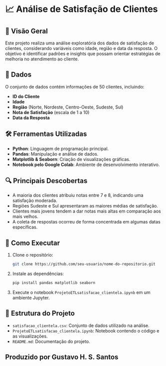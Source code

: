 
# 📈 Análise de Satisfação de Clientes

## 📝 Visão Geral
Este projeto realiza uma análise exploratória dos dados de satisfação de clientes, considerando variáveis como idade, região e data da resposta. O objetivo é identificar padrões e insights que possam orientar estratégias de melhoria no atendimento ao cliente.

## 📂 Dados
O conjunto de dados contém informações de 50 clientes, incluindo:
- **ID do Cliente**
- **Idade**
- **Região** (Norte, Nordeste, Centro-Oeste, Sudeste, Sul)
- **Nota de Satisfação** (escala de 1 a 10)
- **Data da Resposta**

## 🛠️ Ferramentas Utilizadas
- **Python**: Linguagem de programação principal.
- **Pandas**: Manipulação e análise de dados.
- **Matplotlib & Seaborn**: Criação de visualizações gráficas.
- **Notebook pelo Google Colab**: Ambiente de desenvolvimento interativo.

## 🔍 Principais Descobertas
- A maioria dos clientes atribuiu notas entre 7 e 8, indicando uma satisfação moderada.
- Regiões Sudeste e Sul apresentaram as maiores médias de satisfação.
- Clientes mais jovens tendem a dar notas mais altas em comparação aos mais velhos.
- A coleta de respostas ocorreu de forma concentrada em algumas datas específicas.

## 🚀 Como Executar
1. Clone o repositório:
   ```bash
   git clone https://github.com/seu-usuario/nome-do-repositorio.git
   ```
2. Instale as dependências:
   ```bash
   pip install pandas matplotlib seaborn
   ```
3. Execute o notebook `ProjetoETLsatisfacao_clientela.ipynb` em um ambiente Jupyter.

## 📁 Estrutura do Projeto
- `satisfacao_clientela.csv`: Conjunto de dados utilizado na análise.
- `ProjetoETLsatisfacao_clientela.ipynb`: Notebook contendo o código e as visualizações.
- `README.md`: Documentação do projeto.



## Produzido por Gustavo H. S. Santos
